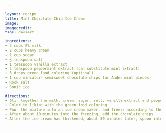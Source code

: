 ```yaml
---

layout: recipe
title: Mint Chocolate Chip Ice Cream
image:
imagecredit:
tags: dessert

ingredients:
- 2 cups 2% milk
- 2 cups heavy cream
- 1 cup sugar
- ½ teaspoon salt
- 1 teaspoon vanilla extract
- 2 teaspoon peppermint extract (can substitute mint extract)
- 3 drops green food coloring (optional)
- 1 cup miniature semisweet chocolate chips (or Andes mint pieces)
- Rock salt
- Sonic ice

directions:
- Stir together the milk, cream, sugar, salt, vanilla extract and peppermint extract until the sugar has dissolved.
- Color to liking with the green food coloring
- Pour the mixture into an ice cream maker, and freeze according to the manufacturer's instructions
- After about 10 minutes into the freezing, add the chocolate chips
- After the ice cream has thickened, about 30 minutes later, spoon into a container, and freeze for 2 hours

---
```

